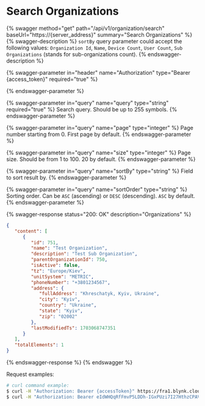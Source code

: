 # Search Organizations

{% swagger method="get" path="/api/v1/organization/search" baseUrl="https://{server_address}" summary="Search Organizations" %}
{% swagger-description %}
`sortBy` query parameter could accept the following values: `Organization Id`, `Name`, `Device Count`, `User Count`, `Sub Organizations` (stands for sub-organizations count).
{% endswagger-description %}

{% swagger-parameter in="header" name="Authorization" type="Bearer {access_token}" required="true" %}

{% endswagger-parameter %}

{% swagger-parameter in="query" name="query" type="string" required="true" %}
Search query. Should be up to 255 symbols.
{% endswagger-parameter %}

{% swagger-parameter in="query" name="page" type="integer" %}
Page number starting from 0. First page by default.
{% endswagger-parameter %}

{% swagger-parameter in="query" name="size" type="integer" %}
Page size. Should be from 1 to 100. 20 by default.
{% endswagger-parameter %}

{% swagger-parameter in="query" name="sortBy" type="string" %}
Field to sort result by.
{% endswagger-parameter %}

{% swagger-parameter in="query" name="sortOrder" type="string" %}
Sorting order. Can be `ASC` (ascending) or `DESC` (descending). `ASC` by default.
{% endswagger-parameter %}

{% swagger-response status="200: OK" description="Organizations" %}
```json
{
   "content": [
      {
         "id": 751,
         "name": "Test Organization",
         "description": "Test Sub Organization",
         "parentOrganizationId": 750,
         "isActive": false,
         "tz": "Europe/Kiev",
         "unitSystem": "METRIC",
         "phoneNumber": "+3801234567",
         "address": {
            "fullAddress": "Khreschatyk, Kyiv, Ukraine",
            "city": "Kyiv",
            "country": "Ukraine",
            "state": "Kyiv",
            "zip": "02002"
         },
         "lastModifiedTs": 1703068747351
      }
   ],
   "totalElements": 1
}
```
{% endswagger-response %}
{% endswagger %}

Request examples:

```bash
# curl command example:
$ curl -H "Authorization: Bearer {accessToken}" https://fra1.blynk.cloud/api/v1/organization/search?query=dev+org
$ curl -H "Authorization: Bearer eIdWHQqRfFmvP5LDDh-IGxPUzi7I27HthzCPAVmS" https://fra1.blynk.cloud/api/v1/organization/search?query=dev+org
```
